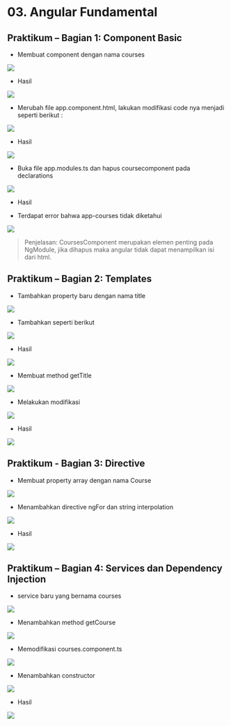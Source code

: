 # 03. Angular Fundamental

Praktikum – Bagian 1: Component Basic
---

* Membuat component dengan nama courses

![](img/03/1.PNG)

* Hasil

![](img/03/2.PNG)

*  Merubah file app.component.html, lakukan modifikasi code nya menjadi seperti berikut :

![](img/03/3.PNG)

* Hasil

![](img/03/4.PNG)

* Buka file app.modules.ts dan hapus coursecomponent pada declarations

![](img/03/5.PNG)

* Hasil

* Terdapat error bahwa app-courses tidak diketahui

![](img/03/6.PNG)

>Penjelasan: CoursesComponent merupakan elemen penting pada NgModule, jika dihapus maka angular tidak dapat menampilkan isi dari html.

Praktikum – Bagian 2: Templates
---

* Tambahkan property baru dengan nama title

![](img/03/7.PNG)

* Tambahkan seperti berikut

![](img/03/8.PNG)

* Hasil

![](img/03/9.PNG)

* Membuat method getTitle

![](img/03/10.PNG)

* Melakukan modifikasi

![](img/03/11.PNG)

* Hasil

![](img/03/12.PNG)

Praktikum - Bagian 3: Directive
---

* Membuat property array dengan nama Course

![](img/03/13.PNG)

* Menambahkan directive ngFor dan string interpolation

![](img/03/14.PNG)

* Hasil

![](img/03/15.PNG)

Praktikum – Bagian 4: Services dan Dependency Injection
---

* service baru yang bernama courses

![](img/03/16.PNG)

* Menambahkan method getCourse

![](img/03/17.PNG)

* Memodifikasi courses.component.ts

![](img/03/18.PNG)

* Menambahkan constructor

![](img/03/19.PNG)

* Hasil

![](img/03/20.PNG)
